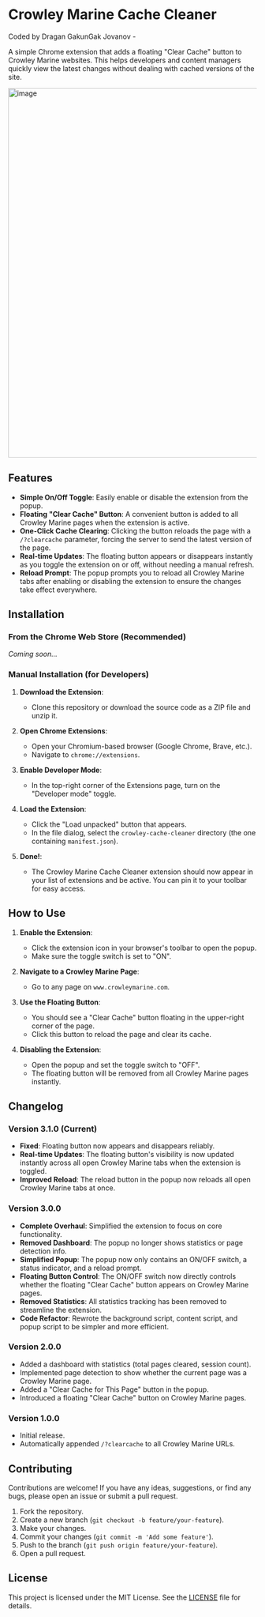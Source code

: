 # Crowley Marine Cache Cleaner

Coded by Dragan GakunGak Jovanov - 

A simple Chrome extension that adds a floating "Clear Cache" button to Crowley Marine websites. This helps developers and content managers quickly view the latest changes without dealing with cached versions of the site.

<img width="1395" height="748" alt="image" src="https://github.com/user-attachments/assets/4f85689f-d98b-4fc0-a8b3-ade581bbe42e" />


## Features

- **Simple On/Off Toggle**: Easily enable or disable the extension from the popup.
- **Floating "Clear Cache" Button**: A convenient button is added to all Crowley Marine pages when the extension is active.
- **One-Click Cache Clearing**: Clicking the button reloads the page with a `/?clearcache` parameter, forcing the server to send the latest version of the page.
- **Real-time Updates**: The floating button appears or disappears instantly as you toggle the extension on or off, without needing a manual refresh.
- **Reload Prompt**: The popup prompts you to reload all Crowley Marine tabs after enabling or disabling the extension to ensure the changes take effect everywhere.

## Installation

### From the Chrome Web Store (Recommended)

*Coming soon...*

### Manual Installation (for Developers)

1.  **Download the Extension**:
    *   Clone this repository or download the source code as a ZIP file and unzip it.

2.  **Open Chrome Extensions**:
    *   Open your Chromium-based browser (Google Chrome, Brave, etc.).
    *   Navigate to `chrome://extensions`.

3.  **Enable Developer Mode**:
    *   In the top-right corner of the Extensions page, turn on the "Developer mode" toggle.

4.  **Load the Extension**:
    *   Click the "Load unpacked" button that appears.
    *   In the file dialog, select the `crowley-cache-cleaner` directory (the one containing `manifest.json`).

5.  **Done!**:
    *   The Crowley Marine Cache Cleaner extension should now appear in your list of extensions and be active. You can pin it to your toolbar for easy access.

## How to Use

1.  **Enable the Extension**:
    *   Click the extension icon in your browser's toolbar to open the popup.
    *   Make sure the toggle switch is set to "ON".

2.  **Navigate to a Crowley Marine Page**:
    *   Go to any page on `www.crowleymarine.com`.

3.  **Use the Floating Button**:
    *   You should see a "Clear Cache" button floating in the upper-right corner of the page.
    *   Click this button to reload the page and clear its cache.

4.  **Disabling the Extension**:
    *   Open the popup and set the toggle switch to "OFF".
    *   The floating button will be removed from all Crowley Marine pages instantly.

## Changelog

### Version 3.1.0 (Current)
- **Fixed**: Floating button now appears and disappears reliably.
- **Real-time Updates**: The floating button's visibility is now updated instantly across all open Crowley Marine tabs when the extension is toggled.
- **Improved Reload**: The reload button in the popup now reloads all open Crowley Marine tabs at once.

### Version 3.0.0
- **Complete Overhaul**: Simplified the extension to focus on core functionality.
- **Removed Dashboard**: The popup no longer shows statistics or page detection info.
- **Simplified Popup**: The popup now only contains an ON/OFF switch, a status indicator, and a reload prompt.
- **Floating Button Control**: The ON/OFF switch now directly controls whether the floating "Clear Cache" button appears on Crowley Marine pages.
- **Removed Statistics**: All statistics tracking has been removed to streamline the extension.
- **Code Refactor**: Rewrote the background script, content script, and popup script to be simpler and more efficient.

### Version 2.0.0
- Added a dashboard with statistics (total pages cleared, session count).
- Implemented page detection to show whether the current page was a Crowley Marine page.
- Added a "Clear Cache for This Page" button in the popup.
- Introduced a floating "Clear Cache" button on Crowley Marine pages.

### Version 1.0.0
- Initial release.
- Automatically appended `/?clearcache` to all Crowley Marine URLs.

## Contributing

Contributions are welcome! If you have any ideas, suggestions, or find any bugs, please open an issue or submit a pull request.

1.  Fork the repository.
2.  Create a new branch (`git checkout -b feature/your-feature`).
3.  Make your changes.
4.  Commit your changes (`git commit -m 'Add some feature'`).
5.  Push to the branch (`git push origin feature/your-feature`).
6.  Open a pull request.

## License

This project is licensed under the MIT License. See the [LICENSE](LICENSE) file for details.
